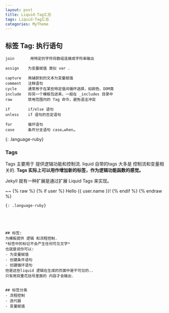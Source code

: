 ```yaml
---
layout: post
title: Liquid-Tag汇总
tags: Liquid-Tag汇总
categories: MyTheme
---
```



## 标签 Tag: 执行语句
~~~
join       用特定的字符将数组连接成字符串输出

assign    为变量赋值 类似 var . 

capture   用捕获到的文本为变量赋值
comment   注释语句
cycle     通常用于在某些特定值间循环选择，如颜色、DOM类
include   将另一个模板包进来，一般在 _includes 目录中
raw       禁用范围内的 Tag 命令，避免语法冲突

if        if/else 语句
unless    if 语句的否定语句

for       循环语句
case      条件分支语句 case…when…

~~~
{: .language-ruby}



### Tags


Tags 主要用于 提供逻辑功能和控制流.
liquid 自带的tags 大多是 控制流和变量相关的.
**Tags 实际上可以用作增加新的标签，作为逻辑功能函数的感觉。**

Jekyll 就有一种扩展是通过扩展 Liquid Tags 来实现。

~~
{% raw %}
{% if user %}
  Hello {{ user.name }}!
{% endif %}
{% endraw %}
~~~
{: .language-ruby}





## 标签:
为模板提供 逻辑 和流程控制.
*标签中的标记不会产生任何可见文字*
也就是说你可以:
- 为变量赋值
- 创建条件语句
- 创建循环语句
但是这些liquid 逻辑在生成的页面中是不可见的..
只有用双重花括号里面的 内容才会输出.


## 标签分类
- 流程控制
- 迭代器
- 变量赋值


